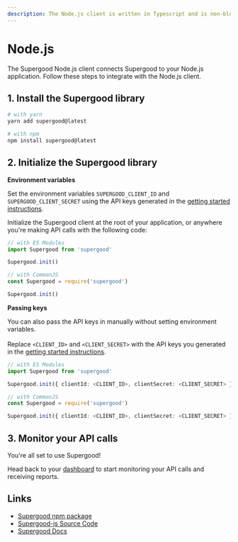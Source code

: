 ```yaml
---
description: The Node.js client is written in Typescript and is non-blocking.
---
```


# Node.js

The Supergood Node.js client connects Supergood to your Node.js application. Follow these steps to integrate with the Node.js client.

## 1. Install the Supergood library

```bash
# with yarn
yarn add supergood@latest
```

```bash
# with npm
npm install supergood@latest
```

## 2. Initialize the Supergood library

**Environment variables**

Set the environment variables `SUPERGOOD_CLIENT_ID` and `SUPERGOOD_CLIENT_SECRET` using the API keys generated in the [getting started instructions](../../getting-started.md).

Initialize the Supergood client at the root of your application, or anywhere you're making API calls with the following code:

```typescript
// with ES Modules
import Supergood from 'supergood'

Supergood.init()
```

```typescript
// with CommonJS
const Supergood = require('supergood')

Supergood.init()
```

**Passing keys**

You can also pass the API keys in manually without setting environment variables.\
\
Replace `<CLIENT_ID>` and `<CLIENT_SECRET>` with the API keys you generated in the [getting started instructions](../../getting-started.md).

```typescript
// with ES Modules
import Supergood from 'supergood'

Supergood.init({ clientId: <CLIENT_ID>, clientSecret: <CLIENT_SECRET> })
```

```typescript
// with CommonJS
const Supergood = require('supergood')

Supergood.init({ clientId: <CLIENT_ID>, clientSecret: <CLIENT_SECRET> })
```

## 3. Monitor your API calls

You're all set to use Supergood!

Head back to your [dashboard](https://dashboard.supergood.ai) to start monitoring your API calls and receiving reports.

## Links

* [Supergood npm package](https://www.npmjs.com/package/supergood)
* [Supergood-js Source Code](https://github.com/supergoodsystems/supergood-js)
* [Supergood Docs](https://docs.supergood.ai)
